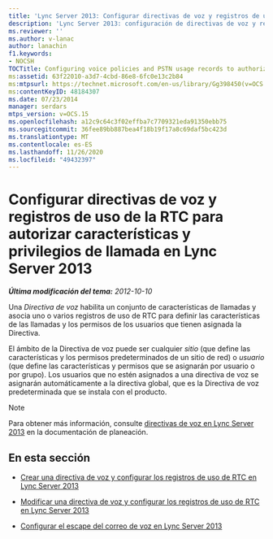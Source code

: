 ```yaml
---
title: 'Lync Server 2013: Configurar directivas de voz y registros de uso de la RTC para autorizar características y privilegios de llamada'
description: 'Lync Server 2013: configuración de directivas de voz y registros de uso de RTC para autorizar las características y los privilegios de llamada.'
ms.reviewer: ''
ms.author: v-lanac
author: lanachin
f1.keywords:
- NOCSH
TOCTitle: Configuring voice policies and PSTN usage records to authorize calling features and privileges
ms:assetid: 63f22010-a3d7-4cbd-86e8-6fc0e13c2b84
ms:mtpsurl: https://technet.microsoft.com/en-us/library/Gg398450(v=OCS.15)
ms:contentKeyID: 48184307
ms.date: 07/23/2014
manager: serdars
mtps_version: v=OCS.15
ms.openlocfilehash: a12c9c64c3f02effba7c7709321eda91350ebb75
ms.sourcegitcommit: 36fee89bb887bea4f18b19f17a8c69daf5bc423d
ms.translationtype: MT
ms.contentlocale: es-ES
ms.lasthandoff: 11/26/2020
ms.locfileid: "49432397"
---
```

# <a name="configuring-voice-policies-and-pstn-usage-records-to-authorize-calling-features-and-privileges-in-lync-server-2013"></a>Configurar directivas de voz y registros de uso de la RTC para autorizar características y privilegios de llamada en Lync Server 2013

<div data-xmlns="http://www.w3.org/1999/xhtml">

<div class="topic" data-xmlns="http://www.w3.org/1999/xhtml" data-msxsl="urn:schemas-microsoft-com:xslt" data-cs="https://msdn.microsoft.com/">

<div data-asp="https://msdn2.microsoft.com/asp">



</div>

<div id="mainSection">

<div id="mainBody">

<span> </span>

_**Última modificación del tema:** 2012-10-10_

Una *Directiva de voz* habilita un conjunto de características de llamadas y asocia uno o varios registros de uso de RTC para definir las características de las llamadas y los permisos de los usuarios que tienen asignada la Directiva.

El ámbito de la Directiva de voz puede ser cualquier *sitio* (que define las características y los permisos predeterminados de un sitio de red) o *usuario* (que define las características y permisos que se asignarán por usuario o por grupo). Los usuarios que no estén asignados a una directiva de voz se asignarán automáticamente a la directiva global, que es la Directiva de voz predeterminada que se instala con el producto.

<div>


> [!NOTE]  
> Para obtener más información, consulte <A href="lync-server-2013-voice-policies.md">directivas de voz en Lync Server 2013</A> en la documentación de planeación.



</div>

<div>

## <a name="in-this-section"></a>En esta sección

  - [Crear una directiva de voz y configurar los registros de uso de RTC en Lync Server 2013](lync-server-2013-create-a-voice-policy-and-configure-pstn-usage-records.md)

  - [Modificar una directiva de voz y configurar los registros de uso de RTC en Lync Server 2013](lync-server-2013-modify-a-voice-policy-and-configure-pstn-usage-records.md)

  - [Configurar el escape del correo de voz en Lync Server 2013](lync-server-2013-configuring-voice-mail-escape.md)

</div>

</div>

<span> </span>

</div>

</div>

</div>

